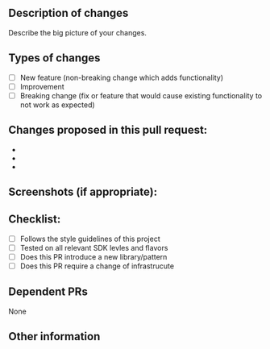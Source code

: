 ## Description of changes
Describe the big picture of your changes.

## Types of changes
- [ ] New feature (non-breaking change which adds functionality)
- [ ] Improvement 
- [ ] Breaking change (fix or feature that would cause existing functionality to not work as expected)

## Changes proposed in this pull request:
-
-
-
## Screenshots (if appropriate):

## Checklist:
- [ ] Follows the style guidelines of this project
- [ ] Tested on all relevant SDK levles and flavors
- [ ] Does this PR introduce a new library/pattern
- [ ] Does this PR require a change of infrastrucute
## Dependent PRs
None
## Other information